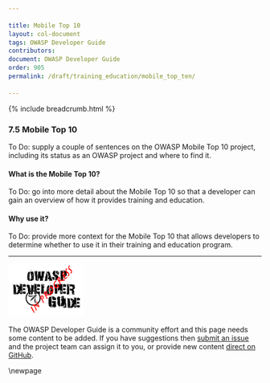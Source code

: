 ```yaml
---

title: Mobile Top 10
layout: col-document
tags: OWASP Developer Guide
contributors:
document: OWASP Developer Guide
order: 905
permalink: /draft/training_education/mobile_top_ten/

---
```


{% include breadcrumb.html %}

### 7.5 Mobile Top 10

To Do: supply a couple of sentences on the OWASP Mobile Top 10 project,
including its status as an OWASP project and where to find it.

#### What is the Mobile Top 10?

To Do: go into more detail about the Mobile Top 10 so that a developer
can gain an overview of how it provides training and education.

#### Why use it?

To Do: provide more context for the Mobile Top 10 that allows developers to determine
whether to use it in their training and education program.

----

![Developer Guide](../../assets/images/dg_wip.png "OWASP Developer Guide")

The OWASP Developer Guide is a community effort and this page needs some content to be added.
If you have suggestions then [submit an issue][issue0905] and the project team can assign it to you,
or provide new content [direct on GitHub][edit0905].

[issue0905]: https://github.com/OWASP/www-project-developer-guide/issues/new?labels=enhancement&template=request.md&title=Update:%2009-training-education/05-mobile-top-ten
[edit0905]: https://github.com/OWASP/www-project-developer-guide/blob/main/draft/09-training-education/05-mobile-top-ten.md

\newpage
